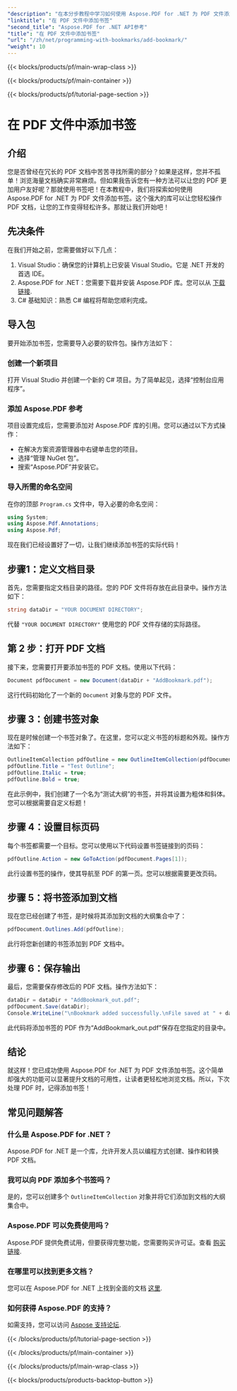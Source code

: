 ```yaml
---
"description": "在本分步教程中学习如何使用 Aspose.PDF for .NET 为 PDF 文件添加书签。增强您的 PDF 导航功能。"
"linktitle": "在 PDF 文件中添加书签"
"second_title": "Aspose.PDF for .NET API参考"
"title": "在 PDF 文件中添加书签"
"url": "/zh/net/programming-with-bookmarks/add-bookmark/"
"weight": 10
---
```


{{< blocks/products/pf/main-wrap-class >}}

{{< blocks/products/pf/main-container >}}

{{< blocks/products/pf/tutorial-page-section >}}

# 在 PDF 文件中添加书签

## 介绍

您是否曾经在冗长的 PDF 文档中苦苦寻找所需的部分？如果是这样，您并不孤单！浏览海量文档确实非常麻烦。但如果我告诉您有一种方法可以让您的 PDF 更加用户友好呢？那就使用书签吧！在本教程中，我们将探索如何使用 Aspose.PDF for .NET 为 PDF 文件添加书签。这个强大的库可以让您轻松操作 PDF 文档，让您的工作变得轻松许多。那就让我们开始吧！

## 先决条件

在我们开始之前，您需要做好以下几点：

1. Visual Studio：确保您的计算机上已安装 Visual Studio。它是 .NET 开发的首选 IDE。
2. Aspose.PDF for .NET：您需要下载并安装 Aspose.PDF 库。您可以从 [下载链接](https://releases。aspose.com/pdf/net/).
3. C# 基础知识：熟悉 C# 编程将帮助您顺利完成。

## 导入包

要开始添加书签，您需要导入必要的软件包。操作方法如下：

### 创建一个新项目

打开 Visual Studio 并创建一个新的 C# 项目。为了简单起见，选择“控制台应用程序”。

### 添加 Aspose.PDF 参考

项目设置完成后，您需要添加对 Aspose.PDF 库的引用。您可以通过以下方式操作：

- 在解决方案资源管理器中右键单击您的项目。
- 选择“管理 NuGet 包”。
- 搜索“Aspose.PDF”并安装它。

### 导入所需的命名空间

在你的顶部 `Program.cs` 文件中，导入必要的命名空间：

```csharp
using System;
using Aspose.Pdf.Annotations;
using Aspose.Pdf;
```

现在我们已经设置好了一切，让我们继续添加书签的实际代码！

## 步骤1：定义文档目录

首先，您需要指定文档目录的路径。您的 PDF 文件将存放在此目录中。操作方法如下：

```csharp
string dataDir = "YOUR DOCUMENT DIRECTORY";
```

代替 `"YOUR DOCUMENT DIRECTORY"` 使用您的 PDF 文件存储的实际路径。

## 第 2 步：打开 PDF 文档

接下来，您需要打开要添加书签的 PDF 文档。使用以下代码：

```csharp
Document pdfDocument = new Document(dataDir + "AddBookmark.pdf");
```

这行代码初始化了一个新的 `Document` 对象与您的 PDF 文件。

## 步骤 3：创建书签对象

现在是时候创建一个书签对象了。在这里，您可以定义书签的标题和外观。操作方法如下：

```csharp
OutlineItemCollection pdfOutline = new OutlineItemCollection(pdfDocument.Outlines);
pdfOutline.Title = "Test Outline";
pdfOutline.Italic = true;
pdfOutline.Bold = true;
```

在此示例中，我们创建了一个名为“测试大纲”的书签，并将其设置为粗体和斜体。您可以根据需要自定义标题！

## 步骤 4：设置目标页码

每个书签都需要一个目标。您可以使用以下代码设置书签链接到的页码：

```csharp
pdfOutline.Action = new GoToAction(pdfDocument.Pages[1]);
```

此行设置书签的操作，使其导航至 PDF 的第一页。您可以根据需要更改页码。

## 步骤 5：将书签添加到文档

现在您已经创建了书签，是时候将其添加到文档的大纲集合中了：

```csharp
pdfDocument.Outlines.Add(pdfOutline);
```

此行将您新创建的书签添加到 PDF 文档中。

## 步骤 6：保存输出

最后，您需要保存修改后的 PDF 文档。操作方法如下：

```csharp
dataDir = dataDir + "AddBookmark_out.pdf";
pdfDocument.Save(dataDir);
Console.WriteLine("\nBookmark added successfully.\nFile saved at " + dataDir);
```

此代码将添加书签的 PDF 作为“AddBookmark_out.pdf”保存在您指定的目录中。

## 结论

就这样！您已成功使用 Aspose.PDF for .NET 为 PDF 文件添加书签。这个简单却强大的功能可以显著提升文档的可用性，让读者更轻松地浏览文档。所以，下次处理 PDF 时，记得添加书签！

## 常见问题解答

### 什么是 Aspose.PDF for .NET？
Aspose.PDF for .NET 是一个库，允许开发人员以编程方式创建、操作和转换 PDF 文档。

### 我可以向 PDF 添加多个书签吗？
是的，您可以创建多个 `OutlineItemCollection` 对象并将它们添加到文档的大纲集合中。

### Aspose.PDF 可以免费使用吗？
Aspose.PDF 提供免费试用，但要获得完整功能，您需要购买许可证。查看 [购买链接](https://purchase。aspose.com/buy).

### 在哪里可以找到更多文档？
您可以在 Aspose.PDF for .NET 上找到全面的文档 [这里](https://reference。aspose.com/pdf/net/).

### 如何获得 Aspose.PDF 的支持？
如需支持，您可以访问 [Aspose 支持论坛](https://forum。aspose.com/c/pdf/10).

{{< /blocks/products/pf/tutorial-page-section >}}

{{< /blocks/products/pf/main-container >}}

{{< /blocks/products/pf/main-wrap-class >}}

{{< blocks/products/products-backtop-button >}}